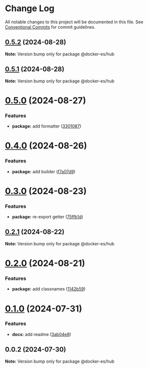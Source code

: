 # Change Log

All notable changes to this project will be documented in this file.
See [Conventional Commits](https://conventionalcommits.org) for commit guidelines.

## [0.5.2](https://github.com/docker-awesome/docker-es/compare/@docker-es/hub@0.5.1...@docker-es/hub@0.5.2) (2024-08-28)

**Note:** Version bump only for package @docker-es/hub





## [0.5.1](https://github.com/docker-awesome/docker-es/compare/@docker-es/hub@0.5.0...@docker-es/hub@0.5.1) (2024-08-28)

**Note:** Version bump only for package @docker-es/hub





# [0.5.0](https://github.com/docker-awesome/docker-es/compare/@docker-es/hub@0.4.0...@docker-es/hub@0.5.0) (2024-08-27)


### Features

* **package:** add formatter ([3301087](https://github.com/docker-awesome/docker-es/commit/330108774872c229692314d7994a5a5713a7d523))





# [0.4.0](https://github.com/docker-awesome/docker-es/compare/@docker-es/hub@0.3.0...@docker-es/hub@0.4.0) (2024-08-26)


### Features

* **package:** add builder ([f7a07d9](https://github.com/docker-awesome/docker-es/commit/f7a07d924091c499123e637e92ddb195cc20a189))





# [0.3.0](https://github.com/docker-awesome/docker-es/compare/@docker-es/hub@0.2.1...@docker-es/hub@0.3.0) (2024-08-23)


### Features

* **package:** re-export getter ([75ffb1d](https://github.com/docker-awesome/docker-es/commit/75ffb1d96cbc1bc743b9b96c2c8a387b8745ddb9))





## [0.2.1](https://github.com/docker-awesome/docker-es/compare/@docker-es/hub@0.2.0...@docker-es/hub@0.2.1) (2024-08-22)

**Note:** Version bump only for package @docker-es/hub





# [0.2.0](https://github.com/docker-awesome/docker-es/compare/@docker-es/hub@0.1.0...@docker-es/hub@0.2.0) (2024-08-21)


### Features

* **package:** add classnames ([1142b59](https://github.com/docker-awesome/docker-es/commit/1142b59b4ee6c27926ef670c9ef09c67d2d31824))





# [0.1.0](https://github.com/docker-awesome/docker-es/compare/@docker-es/hub@0.0.2...@docker-es/hub@0.1.0) (2024-07-31)


### Features

* **docs:** add readme ([3ab04e8](https://github.com/docker-awesome/docker-es/commit/3ab04e849e9418c8c000ea5fe56472783f28208c))





## 0.0.2 (2024-07-30)

**Note:** Version bump only for package @docker-es/hub
